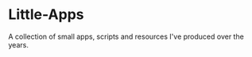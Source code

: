 Little-Apps
===========

A collection of small apps, scripts and resources I've produced over the years.